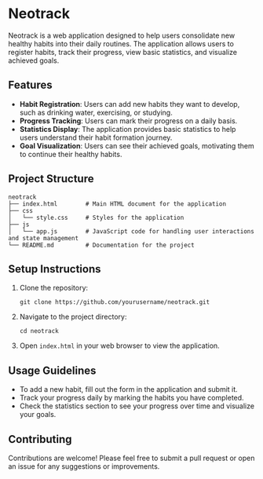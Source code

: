 # Neotrack

Neotrack is a web application designed to help users consolidate new healthy habits into their daily routines. The application allows users to register habits, track their progress, view basic statistics, and visualize achieved goals.

## Features

- **Habit Registration**: Users can add new habits they want to develop, such as drinking water, exercising, or studying.
- **Progress Tracking**: Users can mark their progress on a daily basis.
- **Statistics Display**: The application provides basic statistics to help users understand their habit formation journey.
- **Goal Visualization**: Users can see their achieved goals, motivating them to continue their healthy habits.

## Project Structure

```
neotrack
├── index.html        # Main HTML document for the application
├── css
│   └── style.css     # Styles for the application
├── js
│   └── app.js        # JavaScript code for handling user interactions and state management
└── README.md         # Documentation for the project
```

## Setup Instructions

1. Clone the repository:
   ```
   git clone https://github.com/yourusername/neotrack.git
   ```

2. Navigate to the project directory:
   ```
   cd neotrack
   ```

3. Open `index.html` in your web browser to view the application.

## Usage Guidelines

- To add a new habit, fill out the form in the application and submit it.
- Track your progress daily by marking the habits you have completed.
- Check the statistics section to see your progress over time and visualize your goals.

## Contributing

Contributions are welcome! Please feel free to submit a pull request or open an issue for any suggestions or improvements.